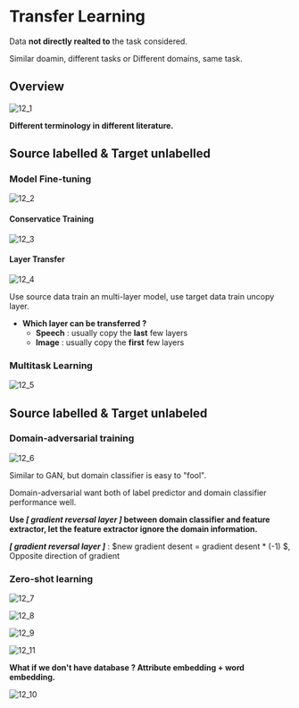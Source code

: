 # Transfer Learning

Data **not directly realted to** the task considered.

Similar doamin, different tasks or Different domains, same task.

## Overview

![12_1](DL_Img/notes12/12_1.png)

**Different terminology in different literature.**

## Source labelled & Target unlabelled

### Model Fine-tuning

![12_2](DL_Img/notes12/12_2.png)

#### Conservatice Training

![12_3](DL_Img/notes12/12_3.png)

#### Layer Transfer

![12_4](DL_Img/notes12/12_4.png)

Use source data train an multi-layer model, use target data train uncopy layer.

- **Which layer can be transferred ?**
  - **Speech** : usually copy the **last** few layers
  - **Image** : usually copy the **first** few layers

### Multitask Learning

![12_5](DL_Img/notes12/12_5.png)

## Source labelled & Target unlabeled

### Domain-adversarial training

![12_6](DL_Img/notes12/12_6.png)

Similar to GAN, but domain classifier is easy to "fool".

Domain-adversarial want both of label predictor and domain classifier performance well.

**Use *[ gradient reversal layer ]* between domain classifier and feature extractor, let the feature extractor ignore the domain information.**

***[ gradient reversal layer ]*** : $new gradient desent = gradient desent * (-1) $, Opposite direction of gradient

### Zero-shot learning

![12_7](DL_Img/notes12/12_7.png)

![12_8](DL_Img/notes12/12_8.png)

![12_9](DL_Img/notes12/12_9.png)

![12_11](DL_Img/notes12/12_11.png)

**What if we don't have database ? Attribute embedding + word embedding.**

![12_10](DL_Img/notes12/12_10.png)